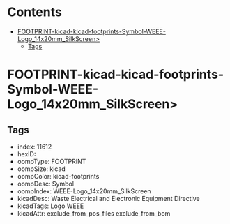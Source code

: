 



Contents
========

* [FOOTPRINT-kicad-kicad-footprints-Symbol-WEEE-Logo_14x20mm_SilkScreen>](#footprint-kicad-kicad-footprints-symbol-weee-logo_14x20mm_silkscreen)
	* [Tags](#tags)

# FOOTPRINT-kicad-kicad-footprints-Symbol-WEEE-Logo_14x20mm_SilkScreen>

## Tags

- index: 11612
- hexID: 
- oompType: FOOTPRINT
- oompSize: kicad
- oompColor: kicad-footprints
- oompDesc: Symbol
- oompIndex: WEEE-Logo_14x20mm_SilkScreen
- kicadDesc: Waste Electrical and Electronic Equipment Directive
- kicadTags: Logo WEEE
- kicadAttr: exclude_from_pos_files exclude_from_bom
